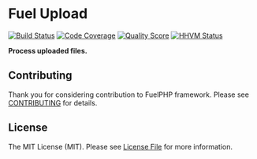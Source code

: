 # Fuel Upload

[![Build Status](https://img.shields.io/travis/fuelphp/upload.svg?style=flat-square)](https://travis-ci.org/fuelphp/upload)
[![Code Coverage](https://img.shields.io/scrutinizer/coverage/g/fuelphp/upload.svg?style=flat-square)](https://scrutinizer-ci.com/g/fuelphp/upload)
[![Quality Score](https://img.shields.io/scrutinizer/g/fuelphp/upload.svg?style=flat-square)](https://scrutinizer-ci.com/g/fuelphp/upload)
[![HHVM Status](https://img.shields.io/hhvm/fuelphp/upload.svg?style=flat-square)](http://hhvm.h4cc.de/package/fuelphp/upload)


**Process uploaded files.**


## Contributing

Thank you for considering contribution to FuelPHP framework. Please see [CONTRIBUTING](https://github.com/fuelphp/fuelphp/blob/master/CONTRIBUTING.md) for details.


## License

The MIT License (MIT). Please see [License File](LICENSE) for more information.
